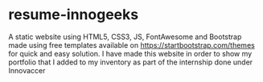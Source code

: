 # resume-innogeeks

A static website using HTML5, CSS3, JS, FontAwesome and Bootstrap made using free templates available on https://startbootstrap.com/themes for quick and easy solution.
I have made this website in order to show my portfolio that I added to my inventory as part of the internship done under Innovaccer
